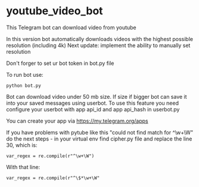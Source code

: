 # youtube_video_bot
This Telegram bot can download video from youtube

In this version bot automatically downloads videos with the highest possible resolution (including 4k)
Next update: implement the ability to manually set resolution

Don't forger to set ur bot token in bot.py file

To run bot use:
```
python bot.py
```

Bot can download video under 50 mb size. If size if bigger bot can save it into your saved messages using userbot.
To use this feature you need configure your userbot with app api_id and app api_hash in userbot.py

You can create your app via https://my.telegram.org/apps

If you have problems with pytube like this "could not find match for ^\w+\W" do the next steps - 
in your virtual env find cipher.py file and replace the line 30, which is:
```
var_regex = re.compile(r"^\w+\W")
```
With that line:
```
var_regex = re.compile(r"^\$*\w+\W"
```
